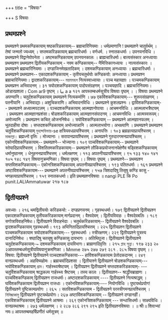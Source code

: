 +++
title = "विषयाः"

+++
S
विषयाः

## प्रथमप्रश्ने
प्रथमप्रश्ने प्रथमकण्डिकायाम्
षष्ठकरिडकायाम्--
ब्रह्मचारिनियमाः । धर्मप्रमाणानि !
प्रथमप्रश्ने चातुर्वर्थम् । तेषां जन्मतो ज्यध्यम् ।
सप्तमकरिडकायाम्
ब्रह्मचारिधर्माः । वर्णधर्म. ।
स्नातकधर्माः । उपनयनविधि ।
प्रथमप्रश्ने विद्वानेवोपनेता ।
अष्टमकण्डिकायाम् उपनयनकालः ।
ब्राह्मचारिधर्माः। बात्यसंस्कार
अनध्यायाः प्रथमप्रश्न
प्रथमप्रश्न द्वितीयकण्डिकायाम् -
नवम कण्डिकायाम्--
नैमित्तिकानध्यायः । नात्यसंस्कारः ।
प्रथमप्रश्ने ब्रह्मचारिनियमाः । दण्डाजिनमेखलादिकम् ।
दशमकण्डिकायाम्
अनध्यायाः । ब्रह्मचारिधर्माः ।
प्रथमप्रश्ने प्रथमप्रश्न--
एकादशकण्डिकायाम् - तृतीयचतुर्थयोः कण्डिकयो:
अनध्यायाः।
प्रथमप्रश्न ब्रह्मचारिनियमाः।
द्वादशकरिडकायाम्--- ময়মমহল
नित्यस्वाध्यायाः ।
पञ्च महायज्ञाः । पञ्चमकण्डिकायाम्
प्रथमप्रश्न अभिवादनम् ।
३१ त्रयोदशकण्डिकायाम् पादोपसंग्रहणम् ।
पञ्चयज्ञादि । ब्रह्मचारिनियमाः।
ओडारप्रशला।
Com
ar9
पृष्टम् ।
بیا
a
a
१२१
आपस्तम्बधर्मसूत्रीय
विषयाः
पृष्ठम् । । विषयाः प्रथमप्रश्ने
अपण्यानि। चतुर्दशकण्डिकायाम्
प्रथमप्रश्ने नित्यकर्माणि ।
७७ एकविंशकण्डिकायाम्--- शुरूपसंग्रहणम् ।
पतनीयानि । अभिवाद्याः।
अशुचिकराणि। अभिवादनविधिः ।
प्रथमप्रश्ने
कुशलप्रश्नः ।
द्वाविंशकण्डिकायाम्-- प्रथमप्रश्ने
अध्यात्मपटलम् । पञ्चदशकण्डिकायाम्
आत्मज्ञानोपायाः । आचमनविधिः ।
आत्मलाभत्रैष्टयम् । प्रथमप्रश्न
आत्मज्ञानप्रशंसा। षोडशकरिडकायाम्
आत्मज्ञानसंपादनम् ।
आचमनविधिः ।
आत्मस्वरूपम्। अमोज्यानि ।
प्रथमप्रश्न कचित् ओजननिषेधः ।
त्रयोविशकण्डिकायाम् -- प्रथमप्रश्ने
आत्मज्ञानफलम् ।
भूतदाहीया दोषाः । सप्तदशकण्डिकायाम्
अभोज्यान्नानि ।
आत्मलाभयोगा। अभक्ष्याणि ।
प्रथमप्रश्ने प्रथमप्रश्न
चतुर्विशकण्डिकायाम् মুহাব্দযিভায়-se
क्षत्रियवधप्रायश्चित्तम् । अनापत्तिः ।
१०३ ब्रह्महत्याप्रायश्चित्तम् । মাজাল্লা।
ब्रह्मध्नो वृत्तिः । मोज्यानाः ।
सरापानप्रायश्चित्तम् । प्रथमप्रश्ने
गुरुदारगमनप्रायश्चितम् । एकोनविंशकण्डिकायाम्--
प्रथमप्रश्ने-- भोज्यानाः।
१०९ पञ्चविंशकण्डिकायाम्-- प्रथमप्रश्ने
स्तेयादिप्रायश्चित्तम् । विशतितमकरिडकायाम्--
प्रथमप्रश्ने लौकिकप्रयोजनानपेक्षेणैव षड्विशकण्डिकायाम्
धर्मानुष्ठानम् ।
धेनुहननप्रायश्चित्तम् । धर्मलक्षणम् ।
११३ अपतनीयप्रायश्चित्तम् ।
९५
१३३
१४०
१४१
१०५
१४८
१४९
विषयानुक्रमणिका।
विषया
पृष्ठम् ।। विषयाः
पृष्ठम् । प्रथमप्रश्ने--
प्रथमप्रश्न सप्तविशकण्डिकायाम्--
एकोनत्रिशकण्डिकायाम् अपतनीयप्रायश्चित्तम् ।
१९३
पतितधर्माः ।
१६१ प्रथमप्रश्ने अष्टाविशकण्डिकायाम---
प्रथमप्रश्ने अपतनीयप्रायश्चित्तम् । १५७ त्रिशदादिषु तिसृषु कण्डि कासु - भणहत्याप्रायश्चित्तम् । १५९ स्नातकधर्माः।
इति प्रथमप्रश्नविषयाः ॥
nangi PLE
कि
Po
punit.LALIAmmatuwar
२१७
१८७

## द्वितीयप्रश्ने
अवध्याः ।
२१६ थमद्वितीययोः करिडकयो: - दण्डप्रणयनम् ।
गृहस्थधर्माः।
१७९
द्वितीयप्रश्ने द्वितीयप्रश्न
एकादशकण्डिकायाम् तृतीयकरिडकायाम्
मार्गप्रदानम् । वैश्वदेवम् ।
द्वितीयविवाहः । वैश्वदेवबलिः ।
१८९ सगोत्राविवाहनिषेधः। द्वितीयप्रश्ने
विवाहभेदाः । चतुर्थकरिडकायाम्--
द्वितीयप्रश्ने वैश्वदेवबलिः ।
द्वादशकण्डिकायाम् गृहस्थधर्माः।
१९३ अभिनितादिप्रायश्चित्तम् । २२५ द्वितीयप्रश्न
द्वितीयप्रश्ने पञ्चमकण्डिकायाम
त्रयोदशकण्डिकायाम्--- गृहस्थधर्माः ।
स्त्रीरक्षणम्।
२२९ द्वितीयप्रश्ने
पुत्रस्य दानादिनिषेधः । षष्ठादिषु चतसृषु कण्डिकासु
दायभागः । अतिथिपूजा।
द्वितीयप्रश्ने द्वितीयप्रश्ने
चतुर्दशकण्डिकायाम्-~ दशमकण्डिकायाम्
दायविभागः। ब्राह्मणादिवृत्तिः ।
२१५
প্লাহ সুন্না।
१९७
२३३
२०
२आपस्तम्बधर्मसूत्रीयविषयानुक्रमणिका ।
Mmme
२७५
२७७
२७९
२८१
.
२८५
विषया
पृष्ठम् ।। विषया: द्वितीयप्रश्ने
द्वितीयप्रश्ने पञ्चदशकण्डिकाया---
हाविंशकण्डिकायाम प्रेतोदकदानम् ।
२४९ वानप्रस्थधर्माः । अहविष्यहोमः ।
ब्रह्मचर्यादिप्रशसा । द्वितीयाश्ने
द्वितीयप्रश्ने षोडशकण्डिकायाम्---
भयोविशकण्डिकायाम् গ্রাম।
गार्हस्थ्यश्रेष्टयम् । द्वितीयप्रश्न
द्वितीयप्रश्ने सप्तदशकरिडकायाम्- ---
चतुर्विशकण्डिकायाम् श्राद्धकल्प
गार्हस्थ्य त्रैष्टयम् । तस्य कालः ।
द्वितीयप्रश्न-- श्राद्धीयब्राह्मणः ।
पञ्चविंशकण्डिकाम् द्वितीयप्रश्न
राजधर्माः। अष्टादशकरिडकायाम् ----
द्वितीयप्रश्ने नित्यश्राद्धम् ।
घर्विशकण्डिकायाम द्वितीयप्रश्न
राजधाः । एकोनविशकण्डिकायाम्----
नियोगविधिः । पुष्टयर्थप्रयोग!
द्वितीयप्रश्ने पुष्टिकामप्रयोगः ।
२६५ । सतविशकण्डिकायाम - द्वितीयप्रश्ने
परस्त्रीगमनप्रायश्चित्तम् । নিবিন্ধাকামু
द्वितीयप्रश्ने पुष्टयर्थप्रयोगः।
२६७ अष्टाविंशकण्डिकायाम् -- द्वितीयप्रश्ने
दण्डानहीं। एकविशकण्डिकायाम्
द्वितीयप्रश्ने
आश्रमाः ।
२६९ एकोनत्रिशकण्डिकायाम् --- सन्धासिधर्माः।
साक्ष्यविधिः । वानप्रस्थाश्रमः ।
२७३ धर्मलक्षणम् ।
२
२८७
२८६
२९१
२९५
इति द्वितीयप्रश्नविषयाः ।
॥ श्रीः॥ शिवाभ्यां नमः॥
आपस्तम्बमहर्षिप्रणीतं धर्मसूत्रम् ॥

